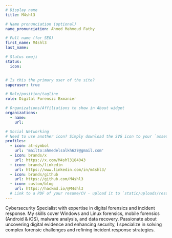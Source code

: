 ```yaml
---
# Display name
title: M4shl3

# Name pronunciation (optional)
name_pronunciation: Ahmed Mahmoud Fathy

# Full name (for SEO)
first_name: M4shl3
last_name: 

# Status emoji
status: 
  icon: 


# Is this the primary user of the site?
superuser: true

# Role/position/tagline
role: Digital Forensic Exmanier

# Organizations/Affiliations to show in About widget
organizations:
  - name: 
    url: 

# Social Networking
# Need to use another icon? Simply download the SVG icon to your `assets/media/icons/` folder.
profiles:
  - icon: at-symbol
    url: 'mailto:ahmedelsalkh627@gmail.com'
  - icon: brands/x
    url: https://x.com/M4shl3184043
  - icon: brands/linkedin
    url: https://www.linkedin.com/in/m4shl3/
  - icon: brands/github
    url: https://github.com/M4shl3
  - icon: custom/blog
    url: https://hackmd.io/@M4shl3
  # Link to a PDF of your resume/CV - upload it to `static/uploads/resume.pdf`
---
```


Cybersecurity Specialist with expertise in digital forensics and incident response. My skills cover Windows and Linux forensics, mobile forensics (Android & iOS), malware analysis, and data recovery. Passionate about uncovering digital evidence and enhancing security, I specialize in solving complex forensic challenges and refining incident response strategies.
